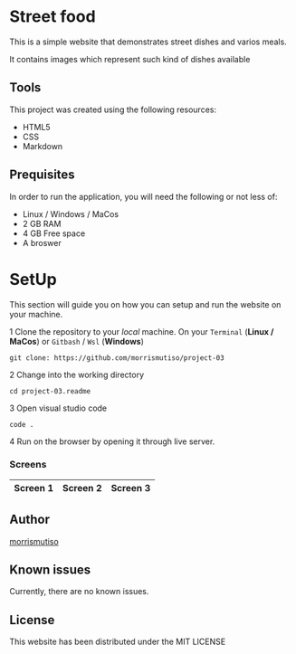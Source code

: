 # Street food
This is a simple website that demonstrates street dishes and varios meals.

It contains images which represent such kind of dishes available

## Tools 
This project was created using the following resources:

- HTML5
- CSS
- Markdown

## Prequisites
In order to run the application, you will need the following or not less of:

- Linux / Windows / MaCos
- 2 GB RAM
- 4 GB Free space
- A broswer

# SetUp
This section will guide you on how you can setup and run the website on your machine.

1 Clone the repository to your *local* machine. On your `Terminal` (**Linux / MaCos**) or `Gitbash` / `Wsl` (**Windows**)

```
git clone: https://github.com/morrismutiso/project-03
```

2 Change into the working directory
```
cd project-03.readme
```

3 Open visual studio code
```
code .
```
4 Run on the browser by opening it through live server.

### Screens
| Screen 1 | Screen 2 | Screen 3 |
| -------- | -------- | -------- |

## Author
[morrismutiso](https://github.com/morrismutiso)

## Known issues
Currently, there are no known issues.

## License
This website has been distributed under the MIT LICENSE

